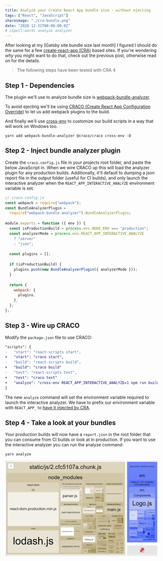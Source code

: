 ```yaml
---
title: Analyze your Create React App bundle size - without ejecting
tags: ["React", "JavaScript"]
shareimage: "./cra-bundle.png"
date: "2020-12-31T00:00:00.0Z"
# cSpell:words analyze analyzer
---
```


After looking at my [Gatsby site bundle size last month] I figured I should do the same for a few [create-react-app (CRA)][cra] based sites. If you're wondering _why_ you might want to do that, check out the previous post, otherwise read on for the details.

> The following steps have been tested with CRA 4

## Step 1 - Dependencies

The plugin we'll use to analyze bundle size is [webpack-bundle-analyzer].

To avoid ejecting we'll be using [CRACO (Create React App Configuration Override)][craco] to let us add webpack plugins to the build.

And finally we'll use [cross-env] to customize our build scripts in a way that will work on Windows too.

```shell
yarn add webpack-bundle-analyzer @craco/craco cross-env -D
```

## Step 2 - Inject bundle analyzer plugin

Create the `craco.config.js` file in your projects root folder, and paste the below JavaScript in. When we wire CRACO up this will load the analyzer plugin for any production builds. Additionally, it'll default to dumping a json report file in the output folder (useful for CI builds), and only launch the interactive analyzer when the `REACT_APP_INTERACTIVE_ANALYZE` environment variable is set.

```javascript
// craco.config.js
const webpack = require("webpack");
const BundleAnalyzerPlugin =
  require("webpack-bundle-analyzer").BundleAnalyzerPlugin;

module.exports = function ({ env }) {
  const isProductionBuild = process.env.NODE_ENV === "production";
  const analyzerMode = process.env.REACT_APP_INTERACTIVE_ANALYZE
    ? "server"
    : "json";

  const plugins = [];

  if (isProductionBuild) {
    plugins.push(new BundleAnalyzerPlugin({ analyzerMode }));
  }

  return {
    webpack: {
      plugins,
    },
  };
};
```

## Step 3 - Wire up CRACO

Modify the `package.json` file to use CRACO:

```diff
"scripts": {
-   "start": "react-scripts start",
+   "start": "craco start",
-   "build": "react-scripts build",
+   "build": "craco build"
-   "test": "react-scripts test",
+   "test": "craco test"
+   "analyze": "cross-env REACT_APP_INTERACTIVE_ANALYZE=1 npm run build"
}
```

The new `analyze` command will set the environment variable required to launch the interactive analyzer. We have to prefix our environment variable with `REACT_APP_` to [have it injected by CRA][custom env].

## Step 4 - Take a look at your bundles

Your production builds will now have a `report.json` in the root folder that you can consume from CI builds or look at in production. If you want to use the interactive analyzer you can run the analyze command:

```shell
yarn analyze
```

![Create React App Bundle](./cra-bundle.png)

[gatsby site bundle sizes last month]: /blog/2020/11/monitoring-your-gatsbyjs-bundle-size/
[cra]: https://create-react-app.dev/
[webpack-bundle-analyzer]: https://github.com/webpack-contrib/webpack-bundle-analyzer
[craco]: https://github.com/gsoft-inc/craco
[cross-env]: https://www.npmjs.com/package/cross-env
[custom env]: https://create-react-app.dev/docs/adding-custom-environment-variables/

